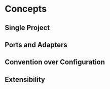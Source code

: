 # Concepts

## Single Project

## Ports and Adapters

## Convention over Configuration

## Extensibility